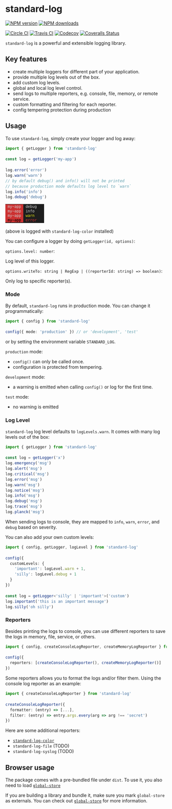 # standard-log

[![NPM version][npm-image]][npm-url]
[![NPM downloads][downloads-image]][downloads-url]

[![Circle CI][circleci-image]][circleci-url]
[![Travis CI][travis-image]][travis-url]
[![Codecov][codecov-image]][codecov-url]
[![Coveralls Status][coveralls-image]][coveralls-url]

`standard-log` is a powerful and extensible logging library.

## Key features

- create multiple loggers for different part of your application.
- provide multiple log levels out of the box.
- add custom log levels.
- global and local log level control.
- send logs to multiple reporters, e.g. console, file, memory, or remote service.
- custom formatting and filtering for each reporter.
- config tempering protection during production

## Usage

To use `standard-log`, simply create your logger and log away:

```ts
import { getLogger } from 'standard-log'

const log = getLogger('my-app')

log.error('error')
log.warn('warn')
// by default debug() and info() will not be printed
// because production mode defaults log level to `warn`
log.info('info')
log.debug('debug')
```

![rendering-example](images/2019-08-08-23-40-05.png)

(above is logged with `standard-log-color` installed)

You can configure a logger by doing `getLogger(id, options)`:

`options.level: number`:

Log level of this logger.

`options.writeTo: string | RegExp | ((reporterId: string) => boolean)`:

Only log to specific reporter(s).

### Mode

By default, `standard-log` runs in production mode.
You can change it programmatically:

```ts
import { config } from 'standard-log'

config({ mode: 'production' }) // or 'development', 'test'
```

or by setting the environment variable `STANDARD_LOG`.

`production` mode:

- `config()` can only be called once.
- configuration is protected from tempering.

`development` mode:

- a warning is emitted when calling `config()` or log for the first time.

`test` mode:

- no warning is emitted

### Log Level

`standard-log` log level defaults to `logLevels.warn`.
It comes with many log levels out of the box:

```ts
import { getLogger } from 'standard-log'

const log = getLogger('x')
log.emergency('msg')
log.alert('msg')
log.critical('msg')
log.error('msg')
log.warn('msg')
log.notice('msg')
log.info('msg')
log.debug('msg')
log.trace('msg')
log.planck('msg')
```

When sending logs to console, they are mapped to `info`, `warn`, `error`, and `debug` based on severity.

You can also add your own custom levels:

```ts
import { config, getLogger, logLevel } from 'standard-log'

config({
  customLevels: {
    'important': logLevel.warn + 1,
    'silly': logLevel.debug + 1
  }
})

const log = getLogger<'silly' | 'important'>('custom')
log.important('this is an important message')
log.silly('oh silly')
```

### Reporters

Besides printing the logs to console,
you can use different reporters to save the logs in memory, file, service, or others.

```ts
import { config, createConsoleLogReporter, createMemoryLogReporter } from 'standard-log'

config({
  reporters: [createConsoleLogReporter(), createMemoryLogReporter()]
})
```

Some reporters allows you to format the logs and/or filter them.
Using the console log reporter as an example:

```ts
import { createConsoleLogReporter } from 'standard-log'

createConsoleLogReporter({
  formatter: (entry) => [...],
  filter: (entry) => entry.args.every(arg => arg !== 'secret')
})
```

Here are some additional reporters:

- [`standard-log-color`](https://github.com/unional/standard-log/tree/master/packages/color)
- `standard-log-file` (TODO)
- `standard-log-syslog` (TODO)

## Browser usage

The package comes with a pre-bundled file under `dist`.
To use it, you also need to load [`global-store`](https://github.com/unional/global-store)

If you are building a library and bundle it, make sure you mark `global-store` as externals.
You can check out [`global-store`](https://github.com/unional/global-store) for more information.

[circleci-image]: https://circleci.com/gh/unional/standard-log/tree/master.svg?style=shield
[circleci-url]: https://circleci.com/gh/unional/standard-log/tree/master
[codecov-image]: https://codecov.io/gh/unional/standard-log/branch/master/graph/badge.svg
[codecov-url]: https://codecov.io/gh/unional/standard-log
[coveralls-image]: https://coveralls.io/repos/github/unional/standard-log/badge.svg
[coveralls-url]: https://coveralls.io/github/unional/standard-log
[downloads-image]: https://img.shields.io/npm/dm/standard-log.svg?style=flat
[downloads-url]: https://npmjs.org/package/standard-log
[npm-image]: https://img.shields.io/npm/v/standard-log.svg?style=flat
[npm-url]: https://www.npmjs.com/package/standard-log
[travis-image]: https://travis-ci.com/unional/standard-log.svg?branch=master
[travis-url]: https://travis-ci.com/unional/standard-log?branch=master
